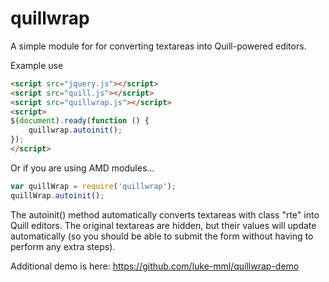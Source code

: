 # quillwrap
A simple module for for converting textareas into Quill-powered editors.  

Example use

```html
<script src="jquery.js"></script>
<script src="quill.js"></script>
<script src="quillwrap.js"></script>
<script>
$(document).ready(function () {
    quillwrap.autoinit();
});
</script>
```

Or if you are using AMD modules...

```javascript
var quillWrap = require('quillwrap');
quillWrap.autoinit();
```

The autoinit() method automatically converts textareas with class "rte" into Quill editors. The original textareas are hidden, but their values will update automatically (so you should be able to submit the form without having to perform any extra steps).

Additional demo is here: https://github.com/luke-mml/quillwrap-demo
